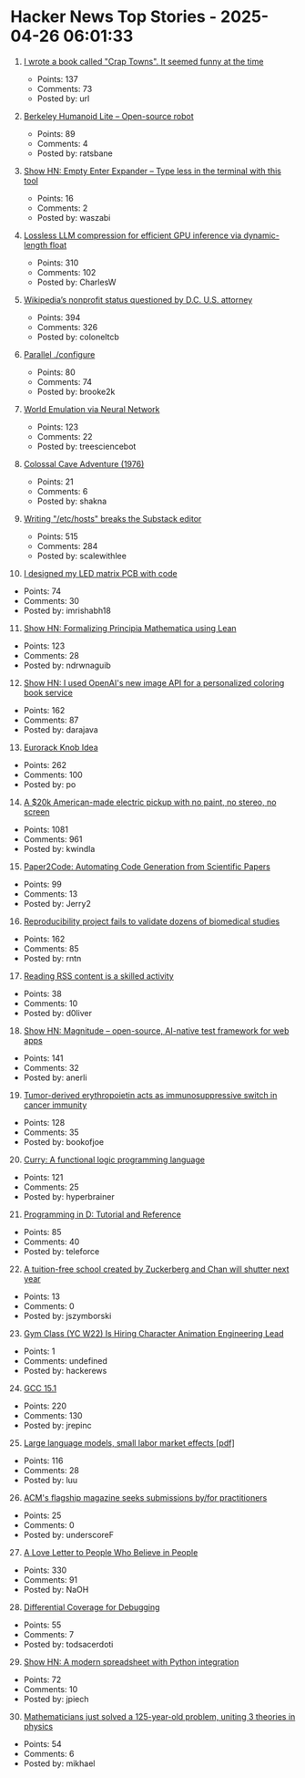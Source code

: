 # Hacker News Top Stories - 2025-04-26 06:01:33

1. [I wrote a book called "Crap Towns". It seemed funny at the time](https://samj.substack.com/p/that-joke-isnt-funny-any-more)
   - Points: 137
   - Comments: 73
   - Posted by: url

2. [Berkeley Humanoid Lite – Open-source robot](https://lite.berkeley-humanoid.org/)
   - Points: 89
   - Comments: 4
   - Posted by: ratsbane

3. [Show HN: Empty Enter Expander – Type less in the terminal with this tool](https://github.com/waszabi/empty-enter-expander)
   - Points: 16
   - Comments: 2
   - Posted by: waszabi

4. [Lossless LLM compression for efficient GPU inference via dynamic-length float](https://arxiv.org/abs/2504.11651)
   - Points: 310
   - Comments: 102
   - Posted by: CharlesW

5. [Wikipedia’s nonprofit status questioned by D.C. U.S. attorney](https://www.washingtonpost.com/technology/2025/04/25/wikipedia-nonprofit-ed-martin-letter/)
   - Points: 394
   - Comments: 326
   - Posted by: coloneltcb

6. [Parallel ./configure](https://tavianator.com/2025/configure.html)
   - Points: 80
   - Comments: 74
   - Posted by: brooke2k

7. [World Emulation via Neural Network](https://madebyoll.in/posts/world_emulation_via_dnn/)
   - Points: 123
   - Comments: 22
   - Posted by: treesciencebot

8. [Colossal Cave Adventure (1976)](https://github.com/wh0am1-dev/adventure)
   - Points: 21
   - Comments: 6
   - Posted by: shakna

9. [Writing "/etc/hosts" breaks the Substack editor](https://scalewithlee.substack.com/p/when-etchsts-breaks-your-substack)
   - Points: 515
   - Comments: 284
   - Posted by: scalewithlee

10. [I designed my LED matrix PCB with code](https://docs.tscircuit.com/tutorials/building-led-matrix)
   - Points: 74
   - Comments: 30
   - Posted by: imrishabh18

11. [Show HN: Formalizing Principia Mathematica using Lean](https://github.com/ndrwnaguib/principia)
   - Points: 123
   - Comments: 28
   - Posted by: ndrwnaguib

12. [Show HN: I used OpenAI's new image API for a personalized coloring book service](https://clevercoloringbook.com/)
   - Points: 162
   - Comments: 87
   - Posted by: darajava

13. [Eurorack Knob Idea](https://mitxela.com/projects/euroknob)
   - Points: 262
   - Comments: 100
   - Posted by: po

14. [A $20k American-made electric pickup with no paint, no stereo, no screen](https://www.theverge.com/electric-cars/655527/slate-electric-truck-price-paint-radio-bezos)
   - Points: 1081
   - Comments: 961
   - Posted by: kwindla

15. [Paper2Code: Automating Code Generation from Scientific Papers](https://arxiv.org/abs/2504.17192)
   - Points: 99
   - Comments: 13
   - Posted by: Jerry2

16. [Reproducibility project fails to validate dozens of biomedical studies](https://www.nature.com/articles/d41586-025-01266-x)
   - Points: 162
   - Comments: 85
   - Posted by: rntn

17. [Reading RSS content is a skilled activity](https://www.doliver.org/articles/rss-as-a-skill)
   - Points: 38
   - Comments: 10
   - Posted by: d0liver

18. [Show HN: Magnitude – open-source, AI-native test framework for web apps](https://github.com/magnitudedev/magnitude)
   - Points: 141
   - Comments: 32
   - Posted by: anerli

19. [Tumor-derived erythropoietin acts as immunosuppressive switch in cancer immunity](https://www.science.org/doi/10.1126/science.adr3026)
   - Points: 128
   - Comments: 35
   - Posted by: bookofjoe

20. [Curry: A functional logic programming language](https://curry-lang.org/)
   - Points: 121
   - Comments: 25
   - Posted by: hyperbrainer

21. [Programming in D: Tutorial and Reference](https://ddili.org/ders/d.en/)
   - Points: 85
   - Comments: 40
   - Posted by: teleforce

22. [A tuition-free school created by Zuckerberg and Chan will shutter next year](https://www.cnn.com/2025/04/25/tech/chan-zuckerberg-primary-school-closing/index.html)
   - Points: 13
   - Comments: 0
   - Posted by: jszymborski

23. [Gym Class (YC W22) Is Hiring Character Animation Engineering Lead](https://www.ycombinator.com/companies/gym-class-by-irl-studios/jobs/7UKmLED-gameplay-animation-engineer-staff-principal)
   - Points: 1
   - Comments: undefined
   - Posted by: hackerews

24. [GCC 15.1](https://gcc.gnu.org/gcc-15/)
   - Points: 220
   - Comments: 130
   - Posted by: jrepinc

25. [Large language models, small labor market effects [pdf]](https://bfi.uchicago.edu/wp-content/uploads/2025/04/BFI_WP_2025-56-1.pdf)
   - Points: 116
   - Comments: 28
   - Posted by: luu

26. [ACM's flagship magazine seeks submissions by/for practitioners](https://cacm.acm.org/practice/call-for-papers-cacm-practice-section/)
   - Points: 25
   - Comments: 0
   - Posted by: underscoreF

27. [A Love Letter to People Who Believe in People](https://www.swiss-miss.com/2025/04/a-love-letter-to-people-who-believe-in-people.html)
   - Points: 330
   - Comments: 91
   - Posted by: NaOH

28. [Differential Coverage for Debugging](https://research.swtch.com/diffcover)
   - Points: 55
   - Comments: 7
   - Posted by: todsacerdoti

29. [Show HN: A modern spreadsheet with Python integration](https://citadel5.com/gs-calc.htm)
   - Points: 72
   - Comments: 10
   - Posted by: jpiech

30. [Mathematicians just solved a 125-year-old problem, uniting 3 theories in physics](https://www.scientificamerican.com/article/lofty-math-problem-called-hilberts-sixth-closer-to-being-solved/)
   - Points: 54
   - Comments: 6
   - Posted by: mikhael

